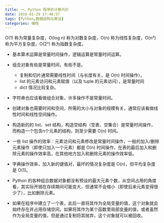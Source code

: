 ```yaml
---
title: 一、Python 程序的计算代价
date: 2018-01-29 17:48:57
tags: [Python,数据结构与算法]
categories: 编程
---
```


O(1) 称为常量复杂度，O(log n) 称为对数复杂度，O(n) 称为线性复杂度，O(n²) 称为平方复杂度，O(2ⁿ) 称为指数复杂度。

<!-- more -->

- 基本算术运算是常量时间操作，逻辑运算是常量时间运算。
- 组合对象有些是常量时间，有些不是。
  - 复制和切片通常需要线性时间（与长度有关，是 O(n) 时间操作）。
  - list 的元素访问和元素赋值（以及 tuple 的元素访问），是常量时间
  - dict 情况比较复杂。


- 字符串也应该看做组合对象，许多操作不是常量时间。
- 创建对象也需要时间和空间，所需的大小与对象的规模有关，通常应该看做线性时间和线性空间操作。
- 构造新的的 list、set 结构，构造空结构（空表、空集合）是常量时间操作，而构造一个包含n个元素的结构，则至少需要 O(n) 时间。
- 一些 list 操作的效率：元素访问和元素修改是常量时间操作，一般的加入/删除元素操作（即使只加入一个元素）都是 O(n) 时间操作，在表的最后加入和删除元素的操作效率高，在其他地方加入和删除元素的操作效率低。
- 字典操作效率，加入新的键值对，最坏的情况复杂度是 O(n)，但平均复杂度是 O(1)。
- Python 的各种组合数据对象都没有预设的最大元素个数，从空间占用的角度看，其实际开销在存续期间可能变大，但通常不会缩小（即使后来元素变得很少了），比如删除元素。
- 如果在程序中建立了一个表，此后一直将其作为全局变量的值，这个对象就会始终存在并占用存储空间。如果将其作为某个函数里局部变量的值，或者虽然作为全局变量的值，但是通过复制将其抛弃，这个对象就可以被回收。
